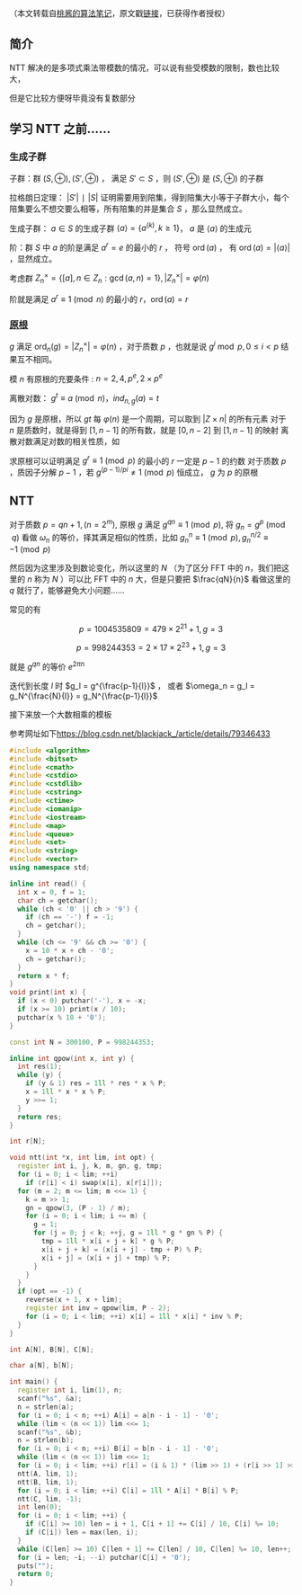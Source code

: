 （本文转载自[桃酱的算法笔记](https://zhuanlan.zhihu.com/c_1005817911142838272)，原文戳[链接](https://zhuanlan.zhihu.com/p/41867199)，已获得作者授权）

## 简介

NTT 解决的是多项式乘法带模数的情况，可以说有些受模数的限制，数也比较大，

但是它比较方便呀毕竟没有复数部分

## 学习 NTT 之前……

### 生成子群

子群：群 $(S,⊕), (S′,⊕)$ ， 满足 $S′⊂S$ ，则 $(S′,⊕)$ 是 $(S,⊕)$ 的子群

拉格朗日定理： $|S′|∣|S |$ 证明需要用到陪集，得到陪集大小等于子群大小，每个陪集要么不想交要么相等，所有陪集的并是集合 $S$ ，那么显然成立。

生成子群： $a \in S$ 的生成子群 $\left<a\right> = \{a^{(k)}, k \geq 1 \}$， $a$ 是 $\left< a \right>$ 的生成元

阶：群 $S$ 中 $a$ 的阶是满足 $a^r=e$ 的最小的 $r$ ， 符号 $\operatorname{ord}(a)$ ， 有 $\operatorname{ord}(a)=\left|\left<a\right>\right|$ ，显然成立。

考虑群 $Z_n^ \times =\{[a], n \in Z_n : \gcd(a, n) = 1\}, |Z_n^ \times | = \varphi(n)$

阶就是满足 $a^r \equiv 1 \pmod n$ 的最小的 $r$，$\operatorname{ord}(a)=r$

### [原根](/math/primitive-root)

 $g$ 满足 $\operatorname{ord}_n(g)=\left|Z_n^\times\right|=\varphi(n)$ ，对于质数 $p$ ，也就是说 $g^i \bmod p, 0 \leq i < p$ 结果互不相同。

模 $n$ 有原根的充要条件 : $n = 2, 4, p^e, 2 \times p^e$

离散对数： $g^t \equiv a \pmod n，ind_{n,g}{(a)}=t$

因为 $g$ 是原根，所以 $gt$ 每 $\varphi(n)$ 是一个周期，可以取到 $| Z \times n |$ 的所有元素
对于 $n$ 是质数时，就是得到 $[1,n−1]$ 的所有数，就是 $[0,n−2]$ 到 $[1,n−1]$ 的映射
离散对数满足对数的相关性质，如

求原根可以证明满足 $g^r \equiv 1\pmod p$ 的最小的 $r$ 一定是 $p−1$ 的约数
对于质数 $p$ ，质因子分解 $p−1$ ，若 $g^{(p-1)/pi} \neq 1 \pmod p$ 恒成立， $g$ 为 $p$ 的原根

## NTT

对于质数 $p=qn+1, (n=2^m)$, 原根 $g$ 满足 $g^{qn} \equiv 1 \pmod p$, 将 $g_n=g^p\pmod q$ 看做 $\omega_n$ 的等价，择其满足相似的性质，比如 $g_n^n \equiv 1 \pmod p, g_n^{n/2} \equiv -1 \pmod p$

然后因为这里涉及到数论变化，所以这里的 $N$ （为了区分 FFT 中的 $n$，我们把这里的 $n$ 称为 $N$ ）可以比 FFT 中的 $n$ 大，但是只要把 $\frac{qN}{n}$ 看做这里的 $q$ 就行了，能够避免大小问题……

常见的有

$$
p = 1004535809 = 479 \times 2^{21}+1, g=3
$$

$$
p=998244353=2 \times 17 \times 2^{23}+1, g=3
$$

就是 $g^{qn}$ 的等价 $e^{2\pi n}$

迭代到长度 $l$ 时 $g_l = g^{\frac{p-1}{l}}$ ， 或者 $\omega_n = g_l = g_N^{\frac{N}{l}} = g_N^{\frac{p-1}{l}}$

接下来放一个大数相乘的模板

参考网址如下<https://blog.csdn.net/blackjack_/article/details/79346433>

```cpp
#include <algorithm>
#include <bitset>
#include <cmath>
#include <cstdio>
#include <cstdlib>
#include <cstring>
#include <ctime>
#include <iomanip>
#include <iostream>
#include <map>
#include <queue>
#include <set>
#include <string>
#include <vector>
using namespace std;

inline int read() {
  int x = 0, f = 1;
  char ch = getchar();
  while (ch < '0' || ch > '9') {
    if (ch == '-') f = -1;
    ch = getchar();
  }
  while (ch <= '9' && ch >= '0') {
    x = 10 * x + ch - '0';
    ch = getchar();
  }
  return x * f;
}
void print(int x) {
  if (x < 0) putchar('-'), x = -x;
  if (x >= 10) print(x / 10);
  putchar(x % 10 + '0');
}

const int N = 300100, P = 998244353;

inline int qpow(int x, int y) {
  int res(1);
  while (y) {
    if (y & 1) res = 1ll * res * x % P;
    x = 1ll * x * x % P;
    y >>= 1;
  }
  return res;
}

int r[N];

void ntt(int *x, int lim, int opt) {
  register int i, j, k, m, gn, g, tmp;
  for (i = 0; i < lim; ++i)
    if (r[i] < i) swap(x[i], x[r[i]]);
  for (m = 2; m <= lim; m <<= 1) {
    k = m >> 1;
    gn = qpow(3, (P - 1) / m);
    for (i = 0; i < lim; i += m) {
      g = 1;
      for (j = 0; j < k; ++j, g = 1ll * g * gn % P) {
        tmp = 1ll * x[i + j + k] * g % P;
        x[i + j + k] = (x[i + j] - tmp + P) % P;
        x[i + j] = (x[i + j] + tmp) % P;
      }
    }
  }
  if (opt == -1) {
    reverse(x + 1, x + lim);
    register int inv = qpow(lim, P - 2);
    for (i = 0; i < lim; ++i) x[i] = 1ll * x[i] * inv % P;
  }
}

int A[N], B[N], C[N];

char a[N], b[N];

int main() {
  register int i, lim(1), n;
  scanf("%s", &a);
  n = strlen(a);
  for (i = 0; i < n; ++i) A[i] = a[n - i - 1] - '0';
  while (lim < (n << 1)) lim <<= 1;
  scanf("%s", &b);
  n = strlen(b);
  for (i = 0; i < n; ++i) B[i] = b[n - i - 1] - '0';
  while (lim < (n << 1)) lim <<= 1;
  for (i = 0; i < lim; ++i) r[i] = (i & 1) * (lim >> 1) + (r[i >> 1] >> 1);
  ntt(A, lim, 1);
  ntt(B, lim, 1);
  for (i = 0; i < lim; ++i) C[i] = 1ll * A[i] * B[i] % P;
  ntt(C, lim, -1);
  int len(0);
  for (i = 0; i < lim; ++i) {
    if (C[i] >= 10) len = i + 1, C[i + 1] += C[i] / 10, C[i] %= 10;
    if (C[i]) len = max(len, i);
  }
  while (C[len] >= 10) C[len + 1] += C[len] / 10, C[len] %= 10, len++;
  for (i = len; ~i; --i) putchar(C[i] + '0');
  puts("");
  return 0;
}
```
